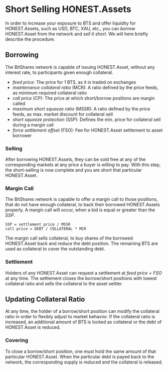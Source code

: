 # Short Selling HONEST.Assets

In order to increase your exposure to BTS and offer liquidity for HONEST.Assets, such
as USD, BTC, XAU, etc., you can *borrow* HONEST.Asset from the network and
*sell it short*. We will here briefly describe the procedure.

## Borrowing

The BitShares network is capable of issuing HONEST.Asset, without any interest rate, to participants given enough collateral.

 * *feed price*: The price for 1 BTS, as it is traded on exchanges
 * *maintenance collateral ratio* (MCR): A ratio defined by the price feeds, as minimum required collateral ratio
  * *call price* (CP): The price at which short/borrow positions are margin called
 * *maximum short squeeze ratio* (MSSR): A ratio defined by the price feeds, as max. market discount for collateral sell
 * *short squeeze protection* (SSP): Defines the min. price for collateral sell during a margin call
 * *force settlement offset* (FSO): Fee for HONEST.Asset settlement to asset borrower

### Selling

 After borrowing HONEST.Assets, they can be sold free at any of the corresponding
 markets at any price a buyer is willing to pay. With this step, the
 short-selling is now complete and you are short that particular HONEST.Asset.

### Margin Call

The BitShares network is capable to offer a margin call to those positions, that do not
have enough collateral, to back their borrowed HONEST.Assets properly.
A margin call will occur, when a bid is equal or greater than the *SSP*.

```
SSP = settlement price / MSSR
call price = DEBT / COLLATERAL * MCR
```

The margin call sells collateral, to buy shares of the borrowed HONEST.Asset back and reduce the debt position. The remaining BTS are used as collateral to cover the outstanding debt.

### Settlement

Holders of any HONEST.Asset can request a settlement at *feed price + FSO* at any time.
The settlement closes the borrow/short positions with lowest collateral ratio and sells the collateral to the asset settler.

## Updating Collateral Ratio

At any time, the holder of a borrow/short position can modify the collateral
ratio in order to flexibly adjust to market behavior. If the collateral ratio is
increased, an additional amount of BTS is locked as collateral or the debt of HONEST.Asset is reduced.

### Covering

To close a borrow/short position, one must hold the same amount of that
particular HONEST.Asset. When the particular debt is payed back to the network, the corresponding supply is reduced and the collateral is released.
